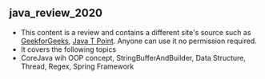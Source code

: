 ## java_review_2020
- This content is a review and contains a different site's source such as [GeekforGeeks](https://www.geeksforgeeks.org/java/), [Java T Point](https://www.javatpoint.com/java-tutorial).  Anyone can use it no permission required.
- It covers the following topics
-   CoreJava wih OOP concept, StringBufferAndBuilder, Data Structure, Thread, Regex, Spring Framework
